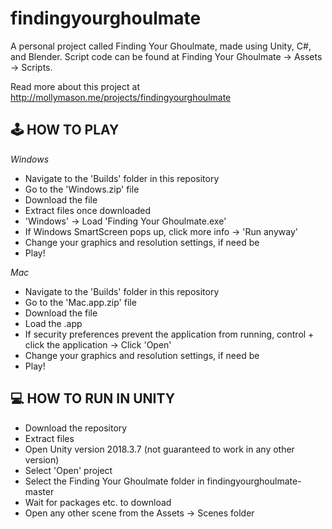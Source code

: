 # findingyourghoulmate
A personal project called Finding Your Ghoulmate, made using Unity, C#, and Blender. Script code can be found at Finding Your Ghoulmate -> Assets -> Scripts. 

Read more about this project at http://mollymason.me/projects/findingyourghoulmate

## 🕹️ HOW TO PLAY
*Windows*
- Navigate to the 'Builds' folder in this repository
- Go to the 'Windows.zip' file
- Download the file
- Extract files once downloaded
- 'Windows' -> Load 'Finding Your Ghoulmate.exe'
- If Windows SmartScreen pops up, click more info -> 'Run anyway'
- Change your graphics and resolution settings, if need be
- Play!

*Mac*
- Navigate to the 'Builds' folder in this repository
- Go to the 'Mac.app.zip' file
- Download the file
- Load the .app
- If security preferences prevent the application from running, control + click the application -> Click 'Open'
- Change your graphics and resolution settings, if need be
- Play!


## 💻 HOW TO RUN IN UNITY 

- Download the repository
- Extract files
- Open Unity version 2018.3.7 (not guaranteed to work in any other version)
- Select 'Open' project
- Select the Finding Your Ghoulmate folder in findingyourghoulmate-master
- Wait for packages etc. to download
- Open any other scene from the Assets -> Scenes folder
